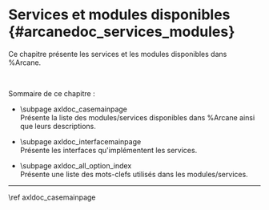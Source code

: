 # Services et modules disponibles {#arcanedoc_services_modules}

Ce chapitre présente les services et les modules disponibles dans %Arcane.

<br>

Sommaire de ce chapitre :

<!-- Pages générées par AxlDoc. -->

- \subpage axldoc_casemainpage <br>
  Présente la liste des modules/services disponibles dans %Arcane ainsi que 
  leurs descriptions.

- \subpage axldoc_interfacemainpage <br>
  Présente les interfaces qu'implémentent les services.

- \subpage axldoc_all_option_index <br>
  Présente une liste des mots-clefs utilisés dans les modules/services.


____

<div class="section_buttons">
<span class="next_section_button">
\ref axldoc_casemainpage
</span>
</div>